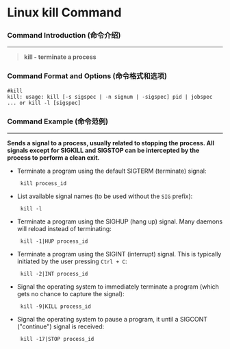 # Linux kill Command
### Command Introduction (命令介绍)
-------------------
> **kill - terminate a process**

### Command Format and Options (命令格式和选项)
```
#kill 
kill: usage: kill [-s sigspec | -n signum | -sigspec] pid | jobspec ... or kill -l [sigspec]

```
### Command Example (命令范例)
-------------------
**Sends a signal to a process, usually related to stopping the process.
All signals except for SIGKILL and SIGSTOP can be intercepted by the process to perform a clean exit.**

- Terminate a program using the default SIGTERM (terminate) signal:

  ` kill process_id`

- List available signal names (to be used without the `SIG` prefix):

  ` kill -l`

- Terminate a program using the SIGHUP (hang up) signal. Many daemons will reload instead of terminating:

  ` kill -1|HUP process_id`

- Terminate a program using the SIGINT (interrupt) signal. This is typically initiated by the user pressing `Ctrl + C`:

  ` kill -2|INT process_id`

- Signal the operating system to immediately terminate a program (which gets no chance to capture the signal):

  ` kill -9|KILL process_id`

- Signal the operating system to pause a program, it until a SIGCONT ("continue") signal is received:

  ` kill -17|STOP process_id`
